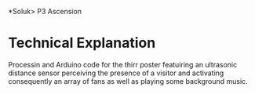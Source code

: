 *Soluk> P3 Ascension

# Technical Explanation
Processin and Arduino code for the thirr poster featuiring an ultrasonic distance sensor perceiving the presence of a visitor and activating consequently an array of fans as well as playing some background music. 
